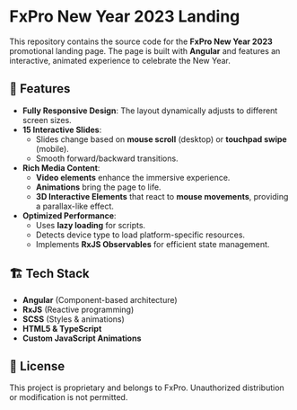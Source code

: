 # FxPro New Year 2023 Landing

This repository contains the source code for the **FxPro New Year 2023** promotional landing page. The page is built with **Angular** and features an interactive, animated experience to celebrate the New Year.

## 🌟 Features

- **Fully Responsive Design**: The layout dynamically adjusts to different screen sizes.
- **15 Interactive Slides**: 
  - Slides change based on **mouse scroll** (desktop) or **touchpad swipe** (mobile).
  - Smooth forward/backward transitions.
- **Rich Media Content**:
  - **Video elements** enhance the immersive experience.
  - **Animations** bring the page to life.
  - **3D Interactive Elements** that react to **mouse movements**, providing a parallax-like effect.
- **Optimized Performance**:
  - Uses **lazy loading** for scripts.
  - Detects device type to load platform-specific resources.
  - Implements **RxJS Observables** for efficient state management.

## 🏗️ Tech Stack

- **Angular** (Component-based architecture)
- **RxJS** (Reactive programming)
- **SCSS** (Styles & animations)
- **HTML5 & TypeScript**
- **Custom JavaScript Animations**

## 📜 License
This project is proprietary and belongs to FxPro. Unauthorized distribution or modification is not permitted.
